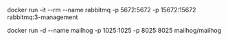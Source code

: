 

docker run -it --rm --name rabbitmq -p 5672:5672 -p 15672:15672 rabbitmq:3-management

docker run -d --name mailhog -p 1025:1025 -p 8025:8025 mailhog/mailhog